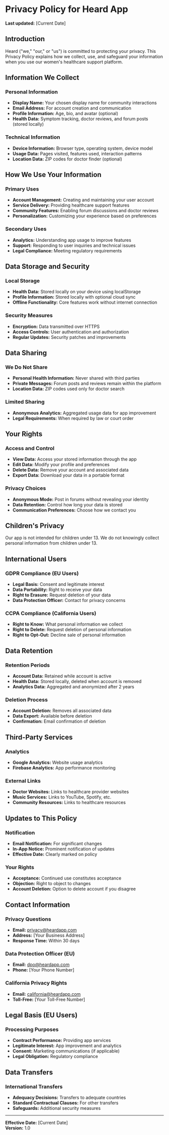 # Privacy Policy for Heard App

**Last updated:** [Current Date]

## Introduction

Heard ("we," "our," or "us") is committed to protecting your privacy. This Privacy Policy explains how we collect, use, and safeguard your information when you use our women's healthcare support platform.

## Information We Collect

### Personal Information
- **Display Name:** Your chosen display name for community interactions
- **Email Address:** For account creation and communication
- **Profile Information:** Age, bio, and avatar (optional)
- **Health Data:** Symptom tracking, doctor reviews, and forum posts (stored locally)

### Technical Information
- **Device Information:** Browser type, operating system, device model
- **Usage Data:** Pages visited, features used, interaction patterns
- **Location Data:** ZIP codes for doctor finder (optional)

## How We Use Your Information

### Primary Uses
- **Account Management:** Creating and maintaining your user account
- **Service Delivery:** Providing healthcare support features
- **Community Features:** Enabling forum discussions and doctor reviews
- **Personalization:** Customizing your experience based on preferences

### Secondary Uses
- **Analytics:** Understanding app usage to improve features
- **Support:** Responding to user inquiries and technical issues
- **Legal Compliance:** Meeting regulatory requirements

## Data Storage and Security

### Local Storage
- **Health Data:** Stored locally on your device using localStorage
- **Profile Information:** Stored locally with optional cloud sync
- **Offline Functionality:** Core features work without internet connection

### Security Measures
- **Encryption:** Data transmitted over HTTPS
- **Access Controls:** User authentication and authorization
- **Regular Updates:** Security patches and improvements

## Data Sharing

### We Do Not Share
- **Personal Health Information:** Never shared with third parties
- **Private Messages:** Forum posts and reviews remain within the platform
- **Location Data:** ZIP codes used only for doctor search

### Limited Sharing
- **Anonymous Analytics:** Aggregated usage data for app improvement
- **Legal Requirements:** When required by law or court order

## Your Rights

### Access and Control
- **View Data:** Access your stored information through the app
- **Edit Data:** Modify your profile and preferences
- **Delete Data:** Remove your account and associated data
- **Export Data:** Download your data in a portable format

### Privacy Choices
- **Anonymous Mode:** Post in forums without revealing your identity
- **Data Retention:** Control how long your data is stored
- **Communication Preferences:** Choose how we contact you

## Children's Privacy

Our app is not intended for children under 13. We do not knowingly collect personal information from children under 13.

## International Users

### GDPR Compliance (EU Users)
- **Legal Basis:** Consent and legitimate interest
- **Data Portability:** Right to receive your data
- **Right to Erasure:** Request deletion of your data
- **Data Protection Officer:** Contact for privacy concerns

### CCPA Compliance (California Users)
- **Right to Know:** What personal information we collect
- **Right to Delete:** Request deletion of personal information
- **Right to Opt-Out:** Decline sale of personal information

## Data Retention

### Retention Periods
- **Account Data:** Retained while account is active
- **Health Data:** Stored locally, deleted when account is removed
- **Analytics Data:** Aggregated and anonymized after 2 years

### Deletion Process
- **Account Deletion:** Removes all associated data
- **Data Export:** Available before deletion
- **Confirmation:** Email confirmation of deletion

## Third-Party Services

### Analytics
- **Google Analytics:** Website usage analytics
- **Firebase Analytics:** App performance monitoring

### External Links
- **Doctor Websites:** Links to healthcare provider websites
- **Music Services:** Links to YouTube, Spotify, etc.
- **Community Resources:** Links to healthcare resources

## Updates to This Policy

### Notification
- **Email Notification:** For significant changes
- **In-App Notice:** Prominent notification of updates
- **Effective Date:** Clearly marked on policy

### Your Rights
- **Acceptance:** Continued use constitutes acceptance
- **Objection:** Right to object to changes
- **Account Deletion:** Option to delete account if you disagree

## Contact Information

### Privacy Questions
- **Email:** privacy@heardapp.com
- **Address:** [Your Business Address]
- **Response Time:** Within 30 days

### Data Protection Officer (EU)
- **Email:** dpo@heardapp.com
- **Phone:** [Your Phone Number]

### California Privacy Rights
- **Email:** california@heardapp.com
- **Toll-Free:** [Your Toll-Free Number]

## Legal Basis (EU Users)

### Processing Purposes
- **Contract Performance:** Providing app services
- **Legitimate Interest:** App improvement and analytics
- **Consent:** Marketing communications (if applicable)
- **Legal Obligation:** Regulatory compliance

## Data Transfers

### International Transfers
- **Adequacy Decisions:** Transfers to adequate countries
- **Standard Contractual Clauses:** For other transfers
- **Safeguards:** Additional security measures

---

**Effective Date:** [Current Date]  
**Version:** 1.0
